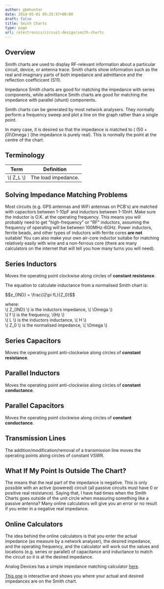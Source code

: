 ```yaml
---
author: gbmhunter
date: 2014-05-01 05:25:57+00:00
draft: false
title: Smith Charts
type: page
url: /electronics/circuit-design/smith-charts
---
```


## Overview

Smith charts are used to display RF-relevant information about a particular circuit, device, or antenna trace. Smith charts show information such as the real and imaginary parts of both impedance and admittance and the reflection coefficicent (S11).

Impedance Smith charts are good for matching the impedance with series components, while admittance Smith charts are good for matching the impedance with parallel (shunt) components.

Smith charts can be generated by most network analysers. They normally perform a frequency sweep and plot a line on the graph rather than a single point.

In many case, it is desired so that the impedance is matched to \( (50 + j0)\Omega \) (the impedance is purely real). This is normally the point at the centre of the chart.

## Terminology

<table>
    <tr>
        <th>Term</th>
        <th>Definition</th>
    </tr>
	<tbody>
		<tr>
            <td>\( Z_L \)</td>
            <td>The load impedance.</td>
		</tr>
	</tbody>
</table>

## Solving Impedance Matching Problems

Most circuits (e.g. GPS antennas and WiFi antennas on PCB's) are matched with capacitors between 1-10pF and inductors between 1-10nH. Make sure the inductor is O.K. at the operating frequency. This means you will probably need to get "high-frequency" or "RF" inductors, assuming the frequency of operating will be between 100MHz-6GHz. Power inductors, ferrite beads, and other types of inductors with ferrite cores **are not** suitable! You can also make your own air-core inductor suitabe for matching relatively easily with wire and a non-ferrous core (there are many calculators on the internet that will tell you how many turns you will need).

## Series Inductors

Moves the operating point clockwise along circles of **constant resistance**.

The equation to calculate inductance from a normalised Smith chart is:

<div>$$z_{IND} = \frac{i2\pi fL}{Z_0}$$</div>

<p class="centered">
	where:<br>  
	\( Z_{IND} \) is the inductors impedance, \( \Omega \)<br>
	\( f \) is the frequency, \(Hz \)<br>
	\( L \) is the inductors inductance, \( H \)<br>
	\( Z_0 \) is the normalised impedance, \( \Omega \)<br>
</p>

## Series Capacitors

Moves the operating point anti-clockwise along circles of **constant resistance**.

## Parallel Inductors

Moves the operating point anti-clockwise along circles of **constant conductance**.

## Parallel Capacitors

Moves the operating point clockwise along circles of **constant conductance**.

## Transmission Lines

The addition/modification/removal of a transmission line moves the operating points along circles of constant VSWR.

## What If My Point Is Outside The Chart?

The means that the real part of the impedance is negative. This is only possible with an active (powered) circuit (all passive circuits must have 0 or positive real resistance). Saying that, I have had times when the Smith Charts goes outside of the unit circle when measuring something like a passive antenna? Many online calculators will give you an error or no result if you enter in a negative real impedance.

## Online Calculators

The idea behind the online calculators is that you enter the actual impedance (as measure by a network analyser), the desired impedance, and the operating frequency, and the calculator will work out the values and locations (e.g. series or parallel) of capacitance and inductance to match the circuit so it is at the desired impedance.

Analog Devices has a simple impedance matching calculator [here](http://designtools.analog.com/RFIMPD/).

[This one](http://cgi.www.telestrian.co.uk/cgi-bin/www.telestrian.co.uk/smiths.pl) is interactive and shows you where your actual and desired impedances are on the Smith chart.
